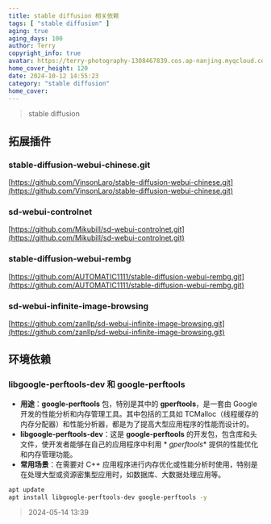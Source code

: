 ```yaml
---
title: stable diffusion 相关依赖
tags: [ "stable diffusion" ]
aging: true
aging_days: 100
author: Terry
copyright_info: true
avatar: https://terry-photography-1308467839.cos.ap-nanjing.myqcloud.com/icon/logo.svg
home_cover_height: 120
date: 2024-10-12 14:55:23
category: "stable diffusion"
home_cover:
---
```


> stable diffusion

## 拓展插件

### stable-diffusion-webui-chinese.git

[https://github.com/VinsonLaro/stable-diffusion-webui-chinese.git](https://github.com/VinsonLaro/stable-diffusion-webui-chinese.git)

### sd-webui-controlnet

[https://github.com/Mikubill/sd-webui-controlnet.git](https://github.com/Mikubill/sd-webui-controlnet.git)

### stable-diffusion-webui-rembg

[https://github.com/AUTOMATIC1111/stable-diffusion-webui-rembg.git](https://github.com/AUTOMATIC1111/stable-diffusion-webui-rembg.git)

### sd-webui-infinite-image-browsing

[https://github.com/zanllp/sd-webui-infinite-image-browsing.git](https://github.com/zanllp/sd-webui-infinite-image-browsing.git)

## 环境依赖

### libgoogle-perftools-dev 和 google-perftools

- **用途**：**google-perftools** 包，特别是其中的 **gperftools**，是一套由 Google 开发的性能分析和内存管理工具。其中包括的工具如
  TCMalloc（线程缓存的内存分配器）和性能分析器，都是为了提高大型应用程序的性能而设计的。
- **libgoogle-perftools-dev**：这是 **google-perftools** 的开发包，包含库和头文件，使开发者能够在自己的应用程序中利用 *
  *gperftools** 提供的性能优化和内存管理功能。
- **常用场景**：在需要对 C++ 应用程序进行内存优化或性能分析时使用，特别是在处理大型或资源密集型应用时，如数据库、大数据处理应用等。

```bash
apt update
apt install libgoogle-perftools-dev google-perftools -y
```

> 2024-05-14 13:39